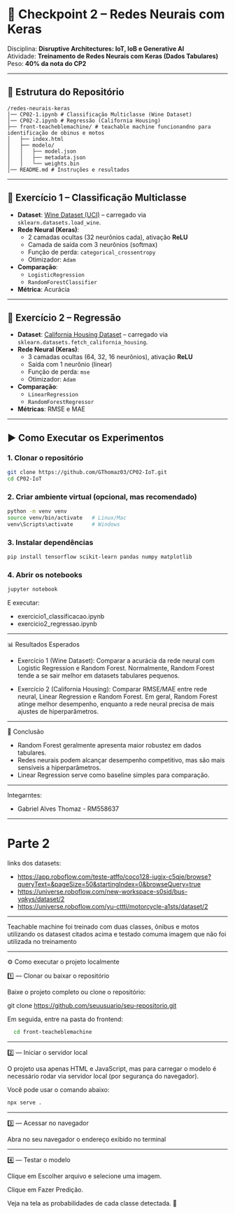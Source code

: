 # 🧠 Checkpoint 2 – Redes Neurais com Keras

Disciplina: **Disruptive Architectures: IoT, IoB e Generative AI**  
Atividade: **Treinamento de Redes Neurais com Keras (Dados Tabulares)**  
Peso: **40% da nota do CP2**  

---

## 📂 Estrutura do Repositório

```
/redes-neurais-keras
│── CP02-1.ipynb # Classificação Multiclasse (Wine Dataset)
│── CP02-2.ipynb # Regressão (California Housing)
├── front-teacheblemachine/ # teachable machine funcionandno para identificação de obinus e motos
│   ├── index.html
│   ├── modelo/
│   │   ├── model.json
│   │   ├── metadata.json
│   │   └── weights.bin
│── README.md # Instruções e resultados
```


---

## 📌 Exercício 1 – Classificação Multiclasse
- **Dataset**: [Wine Dataset (UCI)](https://archive.ics.uci.edu/dataset/109/wine) – carregado via `sklearn.datasets.load_wine`.
- **Rede Neural (Keras)**:
  - 2 camadas ocultas (32 neurônios cada), ativação **ReLU**
  - Camada de saída com 3 neurônios (softmax)
  - Função de perda: `categorical_crossentropy`
  - Otimizador: `Adam`
- **Comparação**:
  - `LogisticRegression`
  - `RandomForestClassifier`
- **Métrica**: Acurácia

---

## 📌 Exercício 2 – Regressão
- **Dataset**: [California Housing Dataset](https://scikit-learn.org/stable/datasets/real_world.html#california-housing-dataset) – carregado via `sklearn.datasets.fetch_california_housing`.
- **Rede Neural (Keras)**:
  - 3 camadas ocultas (64, 32, 16 neurônios), ativação **ReLU**
  - Saída com 1 neurônio (linear)
  - Função de perda: `mse`
  - Otimizador: `Adam`
- **Comparação**:
  - `LinearRegression`
  - `RandomForestRegressor`
- **Métricas**: RMSE e MAE

---

## ▶️ Como Executar os Experimentos

### 1. Clonar o repositório
```bash
git clone https://github.com/GThomaz03/CP02-IoT.git
cd CP02-IoT
```
### 2. Criar ambiente virtual (opcional, mas recomendado)
```bash
python -m venv venv
source venv/bin/activate   # Linux/Mac
venv\Scripts\activate      # Windows
```
### 3. Instalar dependências
```bash
pip install tensorflow scikit-learn pandas numpy matplotlib
```
### 4. Abrir os notebooks
```bash
jupyter notebook
```

E executar:
- exercicio1_classificacao.ipynb
- exercicio2_regressao.ipynb

---
📊 Resultados Esperados

- Exercício 1 (Wine Dataset):
    Comparar a acurácia da rede neural com Logistic Regression e Random Forest.
        Normalmente, Random Forest tende a se sair melhor em datasets tabulares pequenos.

- Exercício 2 (California Housing):
    Comparar RMSE/MAE entre rede neural, Linear Regression e Random Forest.
        Em geral, Random Forest atinge melhor desempenho, enquanto a rede neural precisa de mais ajustes de hiperparâmetros.

---

📌 Conclusão

- Random Forest geralmente apresenta maior robustez em dados tabulares.
- Redes neurais podem alcançar desempenho competitivo, mas são mais sensíveis a hiperparâmetros.
- Linear Regression serve como baseline simples para comparação.

---
Integarntes:

- Gabriel Alves Thomaz - RM558637

---
# Parte 2

links dos datasets:
- https://app.roboflow.com/teste-atffo/coco128-iugjx-c5qje/browse?queryText=&pageSize=50&startingIndex=0&browseQuery=true
- https://universe.roboflow.com/new-workspace-s0sid/bus-yqkys/dataset/2
- https://universe.roboflow.com/yu-cttti/motorcycle-a1sts/dataset/2

---
Teachable machine foi treinado com duas classes, ônibus e motos utilizando os datasest citados acima e testado comuma imagem que não foi utilizada no treinamento 

---
⚙️ Como executar o projeto localmente

1️⃣ — Clonar ou baixar o repositório

Baixe o projeto completo ou clone o repositório:

git clone https://github.com/seuusuario/seu-repositorio.git


Em seguida, entre na pasta do frontend:
``` bash
  cd front-teacheblemachine
```

---

2️⃣ — Iniciar o servidor local

O projeto usa apenas HTML e JavaScript, mas para carregar o modelo é necessário rodar via servidor local (por segurança do navegador).

Você pode usar o comando abaixo:

``` bash
npx serve .
```

---

3️⃣ — Acessar no navegador

Abra no seu navegador o endereço exibido no terminal

---

4️⃣ — Testar o modelo

Clique em Escolher arquivo e selecione uma imagem.

Clique em Fazer Predição.


Veja na tela as probabilidades de cada classe detectada. 🎉
